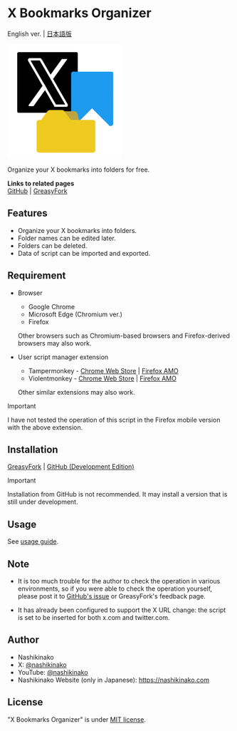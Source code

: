 # X Bookmarks Organizer

English ver. | [日本語版](https://github.com/nashikinako/XBookmarksOrganizer/blob/main/README-ja.md)

![User script's icon](https://raw.githubusercontent.com/nashikinako/XBookmarksOrganizer/main/icon.png)

Organize your X bookmarks into folders for free.

**Links to related pages**  
[GitHub](https://github.com/nashikinako/XBookmarksOrganizer) | [GreasyFork](https://greasyfork.org/scripts/496107-x-bookmarks-organizer)

## Features

- Organize your X bookmarks into folders.
- Folder names can be edited later.
- Folders can be deleted.
- Data of script can be imported and exported.

## Requirement

- Browser
  - Google Chrome
  - Microsoft Edge (Chromium ver.)
  - Firefox

  Other browsers such as Chromium-based browsers and Firefox-derived browsers may also work.

- User script manager extension
  - Tampermonkey - [Chrome Web Store](https://chrome.google.com/webstore/detail/dhdgffkkebhmkfjojejmpbldmpobfkfo) | [Firefox AMO](https://addons.mozilla.org/firefox/addon/tampermonkey)
  - Violentmonkey - [Chrome Web Store](https://chrome.google.com/webstore/detail/violent-monkey/jinjaccalgkegednnccohejagnlnfdag) | [Firefox AMO](https://addons.mozilla.org/firefox/addon/violentmonkey)
  
  Other similar extensions may also work.

> [!IMPORTANT]  
> I have not tested the operation of this script in the Firefox mobile version with the above extension.

## Installation

[GreasyFork](https://update.greasyfork.org/scripts/496107/X%20Bookmarks%20Organizer.user.js) | [GitHub (Development Edition)](https://raw.githubusercontent.com/nashikinako/XBookmarksOrganizer/main/XBookmarksOrganizer.user.js)

> [!IMPORTANT]  
> Installation from GitHub is not recommended. It may install a version that is still under development.

## Usage

See [usage guide](https://github.com/nashikinako/XBookmarksOrganizer/blob/main/usage.md).

## Note

- It is too much trouble for the author to check the operation in various environments, so if you were able to check the operation yourself, please post it to [GitHub's issue](https://github.com/nashikinako/XBookmarksOrganizer/issues/1) or GreasyFork's feedback page.

- It has already been configured to support the X URL change: the script is set to be inserted for both x.com and twitter.com.

## Author

- Nashikinako
- X: [@nashikinako](https://x.com/nashikinako)
- YouTube: [@nashikinako](https://www.youtube.com/@nashikinako)
- Nashikinako Website (only in Japanese): <https://nashikinako.com>

## License

"X Bookmarks Organizer" is under [MIT license](https://github.com/nashikinako/XBookmarksOrganizer/blob/main/LICENSE).
